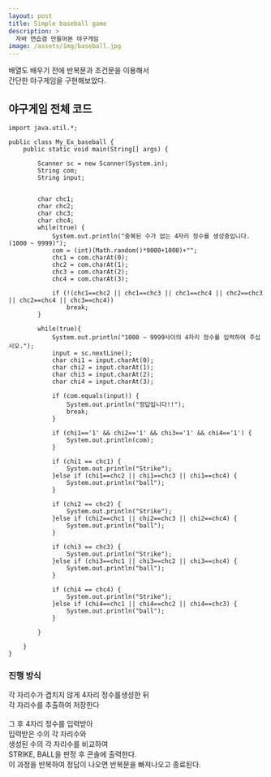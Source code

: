 ```yaml
---
layout: post
title: Simple baseball game
description: >
  자바 연습겸 만들어본 야구게임
image: /assets/img/baseball.jpg
---
```

 배열도 배우기 전에 반복문과 조건문을 이용해서<br/>
 간단한 야구게임을 구현해보았다.


## 야구게임 전체 코드 

``` 
import java.util.*;

public class My_Ex_baseball {
	public static void main(String[] args) {
		
		Scanner sc = new Scanner(System.in);
		String com;
		String input;
		
		
		char chc1;
		char chc2;
		char chc3;
		char chc4;
		while(true) {
			System.out.println("중복된 수가 없는 4자리 정수를 생성중입니다.(1000 ~ 9999)");
			com = (int)(Math.random()*9000+1000)+"";
		 	chc1 = com.charAt(0);
		 	chc2 = com.charAt(1);
		 	chc3 = com.charAt(2);
		 	chc4 = com.charAt(3);
		 	
		 	if (!(chc1==chc2 || chc1==chc3 || chc1==chc4 || chc2==chc3 || chc2==chc4 || chc3==chc4))
		 		break;
		}
		
		while(true){
			System.out.println("1000 ~ 9999사이의 4자리 정수를 입력하여 주십시오.");
			input = sc.nextLine();
			char chi1 = input.charAt(0);
			char chi2 = input.charAt(1);
			char chi3 = input.charAt(2);
			char chi4 = input.charAt(3);
		
			if (com.equals(input)) {
				System.out.println("정답입니다!!");
				break;
			}
			
			if (chi1=='1' && chi2=='1' && chi3=='1' && chi4=='1') {
				System.out.println(com);
			}
			
			if (chi1 == chc1) {
				System.out.println("Strike");
			}else if (chi1==chc2 || chi1==chc3 || chi1==chc4) {
				System.out.println("ball");
			}
			
			if (chi2 == chc2) {
				System.out.println("Strike");
			}else if (chi2==chc1 || chi2==chc3 || chi2==chc4) {
				System.out.println("ball");
			}
			
			if (chi3 == chc3) {
				System.out.println("Strike");
			}else if (chi3==chc1 || chi3==chc2 || chi3==chc4) {
				System.out.println("ball");
			}
			
			if (chi4 == chc4) {
				System.out.println("Strike");
			}else if (chi4==chc1 || chi4==chc2 || chi4==chc3) {
				System.out.println("ball");
			}
		
		}
		
	}
}

``` 

### 진행 방식
각 자리수가 겹치지 않게 4자리 정수를생성한 뒤 <br>
각 자리수를 추출하여 저장한다   <br>
<br>
그 후 4자리 정수를 입력받아 <br>
입력받은 수의 각 자리수와<br>
생성된 수의 각 자리수를 비교하여<br>
STRIKE, BALL을 판정 후 콘솔에 출력한다.<br>
이 과정을 반복하여 정답이 나오면 반복문을 빠져나오고 종료된다.

